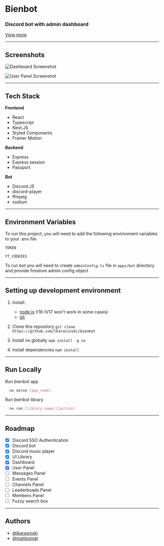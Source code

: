 # Bienbot

### Discord bot with admin dashboard
[View more](https://www.lkarasinski.pl/bienbot)

---

## Screenshots

![Dashboard Screenshot](https://s3.eu-west-3.amazonaws.com/www.data.lkarasinski.pl/bienbot/bienbot_dashboard.png)

![User Panel Screenshot](https://s3.eu-west-3.amazonaws.com/www.data.lkarasinski.pl/bienbot/user_panel.png)

---

## Tech Stack

**Frontend**

-   React
-   Typescript
-   Next.JS
-   Styled Components
-   Framer Motion

**Backend**

-   Express
-   Express session
-   Passport

**Bot**

-   Discord.JS
-   discord-player
-   ffmpeg
-   sodium

---

## Environment Variables

To run this project, you will need to add the following environment variables to your .env file

`TOKEN`

`YT_COOKIES`

To run bot you will need to create `adminConfig.ts` file in
`apps/bot` directory and provide firestore admin config object

---

## Setting up development environment

1. Install:

    - [node.js](https://nodejs.org/en/) V16 (V17 won't work in some cases)
    - [git](https://git-scm.com/downloads)

2. Clone this repository `git clone https://github.com/lkarasinski/bienbot`

3. Install nx globally `npm install -g nx`

4. Install dependencies `npm install`

---

## Run Locally

Run bienbot app

```bash
  nx serve [app_name]
```

Run bienbot library

```bash
  nx run [library_name]:[action]
```

---

## Roadmap

-   [x] Discord SSO Authentication
-   [x] Discord bot
-   [x] Discord music player
-   [x] UI Library
-   [x] Dashboard
-   [x] User Panel
-   [ ] Messages Panel
-   [ ] Events Panel
-   [ ] Channels Panel
-   [ ] Leaderboads Panel
-   [ ] Members Panel
-   [ ] Fuzzy search box

---

## Authors

-   [@lkarasinski](https://www.github.com/lkarasinski)
-   [@mattponiat](https://www.github.com/mattponiat)
